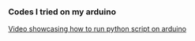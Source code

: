 ### Codes I tried on my arduino
[Video showcasing how to run python script on arduino](https://youtu.be/XXjFtYZEQNw?si=EnOB426LPDF0ucNq)
